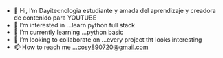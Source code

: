 - 👋 Hi, I’m Dayitecnologia estudiante y amada del aprendizaje y creadora de contenido para YOUTUBE
- 👀 I’m interested in ...learn python full stack
- 🌱 I’m currently learning ...python basic
- 💞️ I’m looking to collaborate on ...every project tht looks interesting
- 📫 How to reach me ...cosy890720@gmail.com

<!---
CosySE/CosySE is a ✨ special ✨ repository because its `README.md` (this file) appears on your GitHub profile.
You can click the Preview link to take a look at your changes.
--->
